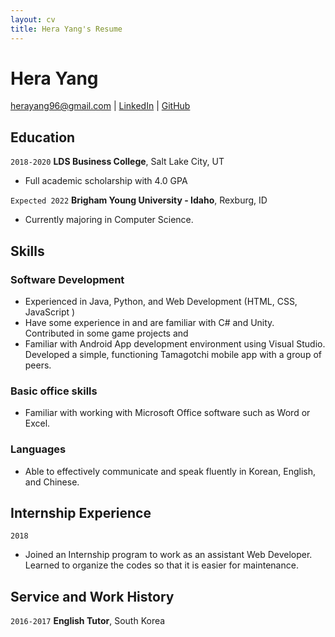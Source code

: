 ```yaml
---
layout: cv
title: Hera Yang's Resume
---
```

# Hera Yang


<div id="webaddress">
<a href="herayang96@gmail.com">herayang96@gmail.com</a>
| <a href="https://www.linkedin.com/groups/13537407/">LinkedIn</a>
| <a href="https://www.linkedin.com/in/hera-yang-3b7217217">GitHub</a>
</div>

<!-- https://www.monique.tech/the-art-of-markdown -->

## Education

`2018-2020`
__LDS Business College__, Salt Lake City, UT

- Full academic scholarship with 4.0 GPA

`Expected 2022`
__Brigham Young University - Idaho__, Rexburg, ID

- Currently majoring in Computer Science. 


## Skills

### Software Development 

- Experienced in Java, Python, and Web Development (HTML, CSS, JavaScript )
- Have some experience in and are familiar with C# and Unity. Contributed in some game projects and 
- Familiar with Android App development environment using Visual Studio. Developed a simple, functioning Tamagotchi mobile app with a group of peers.

### Basic office skills  

- Familiar with working with Microsoft Office software such as Word or Excel.  
  
### Languages 
- Able to effectively communicate and speak fluently in  Korean, English,  and Chinese. 

## Internship Experience 
`2018` 
- Joined an Internship program to work as an assistant Web Developer. Learned to organize the codes so that it is easier for maintenance.
## Service and Work History

`2016-2017`
__English Tutor__, South Korea



<!-- ### Footer

Last updated: May 2021 -->


